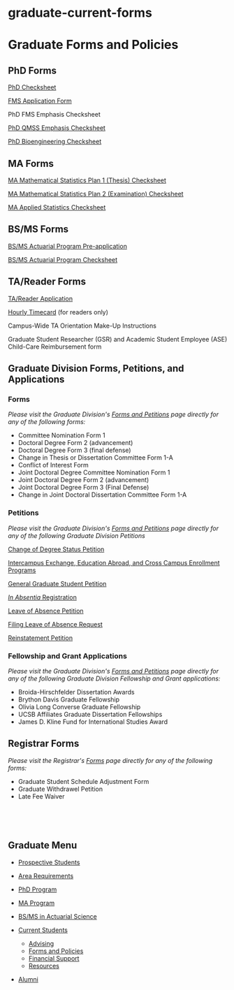 # graduate-current-forms

# Graduate Forms and Policies

## PhD Forms

[PhD Checksheet](/sites/secure.lsit.ucsb.edu.stat.d7/files/sitefiles/Grad/Forms/PHD-STATISTICS-AND-APPLIED-PROBABILITY-2015-16.pdf.pdf)

[FMS Application Form](/sites/secure.lsit.ucsb.edu.stat.d7/files/sitefiles/Grad/Forms/FMS%20Emphasis%20NEW.pdf)

PhD FMS Emphasis Checksheet

[PhD QMSS Emphasis Checksheet](/sites/secure.lsit.ucsb.edu.stat.d7/files/sitefiles/Grad/Forms/quantitative-methods-in-the-social-sciences-emphasis-requirements-2014-15.pdf)

[PhD Bioengineering Checksheet](/sites/secure.lsit.ucsb.edu.stat.d7/files/sitefiles/Grad/Forms/bioengineering-emphasis-requirements-2014-15.pdf)

## MA Forms

[MA Mathematical Statistics Plan 1 (Thesis) Checksheet](/sites/secure.lsit.ucsb.edu.stat.d7/files/sitefiles/Grad/Forms/MA-STATISTICS-MATHEMATICAL-STATISTICS-SPECIALIZATION-PLANI-blankdate.pdf)

[MA Mathematical Statistics Plan 2 (Examination) Checksheet](/sites/secure.lsit.ucsb.edu.stat.d7/files/sitefiles/Grad/Forms/MA-STATISTICS-MATHEMATICAL-STATISTICS-SPECIALIZATION-PLANII-blankdate.pdf)

[MA Applied Statistics Checksheet](/sites/secure.lsit.ucsb.edu.stat.d7/files/sitefiles/Grad/Forms/MA-STATISTICS-APPLIED-STATISTICS-SPECIALIZATION-blankyear.pdf)

## BS/MS Forms

[BS/MS Actuarial Program Pre-application](/sites/secure.lsit.ucsb.edu.stat.d7/files/sitefiles/Grad/Forms/Preapplication%20BS_MS%20Actuarial%20ProgramFINAL.pdf)

[BS/MS Actuarial Program Checksheet](/sites/secure.lsit.ucsb.edu.stat.d7/files/sitefiles/Grad/Forms/BSMS%20-%20Actuarial%20Science-Requirement%20Sheet%20blankdate.pdf)

## TA/Reader Forms

[TA/Reader Application](/sites/secure.lsit.ucsb.edu.stat.d7/files/sitefiles/Grad/Forms/TA%20APPLICATION.pdf)

[Hourly Timecard](/sites/secure.lsit.ucsb.edu.stat.d7/files/sitefiles/Grad/Forms/Timecard.pdf) (for readers only)

Campus-Wide TA Orientation Make-Up Instructions

Graduate Student Researcher (GSR) and Academic Student Employee (ASE) Child-Care Reimbursement form

## Graduate Division Forms, Petitions, and Applications

### Forms

*Please visit the Graduate Division's [Forms and Petitions](http://www.graddiv.ucsb.edu/academic/forms-petitions) page directly for any of the following forms:*

- Committee Nomination Form 1
- Doctoral Degree Form 2 (advancement)
- Doctoral Degree Form 3 (final defense)
- Change in Thesis or Dissertation Committee Form 1-A
- Conflict of Interest Form
- Joint Doctoral Degree Committee Nomination Form 1
- Joint Doctoral Degree Form 2 (advancement)
- Joint Doctoral Degree Form 3 (Final Defense)
- Change in Joint Doctoral Dissertation Committee Form 1-A

### Petitions

*Please visit the Graduate Division's [Forms and Petitions](http://www.graddiv.ucsb.edu/academic/forms-petitions) page directly for any of the following Graduate Division Petitions*

[Change of Degree Status Petition](http://www.graddiv.ucsb.edu/academic/forms-petitions/degree-change)

[Intercampus Exchange, Education Abroad, and Cross Campus Enrollment Programs](http://www.graddiv.ucsb.edu/academic/forms-petitions/intercampus-exchange-eap)

[General Graduate Student Petition](http://www.graddiv.ucsb.edu/academic/forms-petitions/general-graduate-student-petition)

[*In Absentia* Registration](http://www.graddiv.ucsb.edu/academic/forms-petitions/in-absentia)

[Leave of Absence Petition](http://www.graddiv.ucsb.edu/academic/forms-petitions/leave-of-absence)

[Filing Leave of Absence Request](http://www.graddiv.ucsb.edu/academic/forms-petitions/leave-of-absence/filing-leave-of-absence)

[Reinstatement Petition](http://www.graddiv.ucsb.edu/academic/forms-petitions/lapsed-status-reinstatement)

### Fellowship and Grant Applications

*Please visit the Graduate Division's [Forms and Petitions](http://www.graddiv.ucsb.edu/academic/forms-petitions) page directly for any of the following Graduate Division Fellowship and Grant applications:*

- Broida-Hirschfelder Dissertation Awards
- Brython Davis Graduate Fellowship
- Olivia Long Converse Graduate Fellowship
- UCSB Affiliates Graduate Dissertation Fellowships
- James D. Kline Fund for International Studies Award

## Registrar Forms

*Please visit the Registrar's [Forms](http://registrar.sa.ucsb.edu/regforms.aspx) page directly for any of the following forms:*

- Graduate Student Schedule Adjustment Form
- Graduate Withdrawel Petition
- Late Fee Waiver

 

 

## Graduate Menu

- [Prospective Students](/graduate/prospective "Prospective Students")
- [Area Requirements](/graduate/area-requirements "Graduate Area Requirements")
- [PhD Program](/graduate/phd "PhD in Statistics and Applied Probability")
- [MA Program](/graduate/ma "MA in Statistics")
- [BS/MS in Actuarial Science](/undergrad/actuarial-science/bs-ms "BS/MS in Actuarial Science")
- [Current Students](/graduate/current "Current Graduate Students")
  
  - [Advising](/graduate/current/advising "Graduate Advising")
  - [Forms and Policies](/graduate/current/forms "Graduate Forms and Policies")
  - [Financial Support](/graduate/current/financial "Graduate Financial Support")
  - [Resources](/graduate/current/resources "Graduate Resources")
- [Alumni](/graduate/alumni "Graduate Alumni")